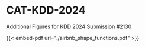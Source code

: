 # CAT-KDD-2024
Additional Figures for KDD 2024 Submission #2130

{{< embed-pdf url="./airbnb_shape_functions.pdf" >}}
